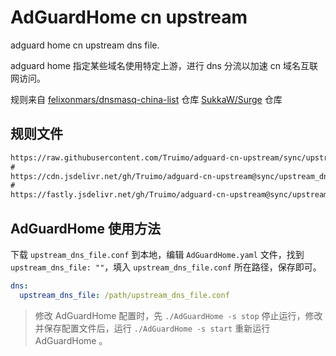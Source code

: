 # AdGuardHome cn upstream

adguard home cn upstream dns file.

adguard home 指定某些域名使用特定上游，进行 dns 分流以加速 cn 域名互联网访问。

规则来自 [felixonmars/dnsmasq-china-list](https://github.com/felixonmars/dnsmasq-china-list) 仓库
[SukkaW/Surge](https://github.com/SukkaW/Surge) 仓库


## 规则文件

```md
https://raw.githubusercontent.com/Truimo/adguard-cn-upstream/sync/upstream_dns_file.conf
#
https://cdn.jsdelivr.net/gh/Truimo/adguard-cn-upstream@sync/upstream_dns_file.conf
#
https://fastly.jsdelivr.net/gh/Truimo/adguard-cn-upstream@sync/upstream_dns_file.conf
```

## AdGuardHome 使用方法

下载 `upstream_dns_file.conf` 到本地，编辑 `AdGuardHome.yaml` 文件，找到 `upstream_dns_file: ""`，填入 `upstream_dns_file.conf` 所在路径，保存即可。

```yaml
dns:
  upstream_dns_file: /path/upstream_dns_file.conf
```

> 修改 AdGuardHome 配置时，先 `./AdGuardHome -s stop` 停止运行，修改并保存配置文件后，运行 `./AdGuardHome -s start` 重新运行 AdGuardHome 。
